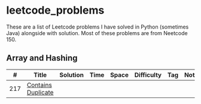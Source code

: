 # leetcode_problems
These are a list of Leetcode problems I have solved in Python (sometimes Java) alongside with solution. Most of these problems are from Neetcode 150.

## Array and Hashing
|  #  | Title           |  Solution       |  Time           | Space           | Difficulty    | Tag          | Note| 
|-----|---------------- | --------------- | --------------- | --------------- | ------------- |--------------|-----|
217| [Contains Duplicate](https://leetcode.com/problems/contains-duplicate/description/)| 
